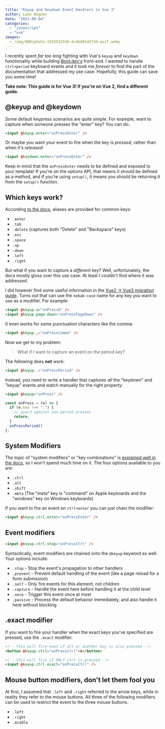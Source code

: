 ```yaml
---
title: "Keyup and Keydown Event Handlers in Vue 3"
author: Lane Wagner
date: "2022-09-04"
categories: 
  - "javascript"
  - "vue"
images:
  - /img/800/photo-1555532538-dcdbd01d373d.avif.webp
---
```


I recently spent *far too long* fighting with Vue's `keyup` and `keydown` functionality while building [Boot.dev's](https://boot.dev) front-end. I wanted to handle `ctrl+period` keyboard events and it took me *forever* to find the part of the documentation that addressed my use case. Hopefully, this guide can save you some time!

**Take note: This guide is for Vue 3! If you're on Vue 2, find a different guide.**

## @keyup and @keydown

Some default keypress scenarios are quite simple. For example, want to capture when someone presses the "enter" key? You can do:

```html
<input @keyup.enter="onPressEnter" />

```

Or maybe you want your event to fire when the key is *pressed*, rather than when it's *released*:

```html
<input @keydown.enter="onPressEnter" />
```

Keep in mind that the `onPressEnter` needs to be defined and exposed to your template! If you're on the options API, that means it should be defined as a method, and if you're using `setup()`, it means you should be returning it from the `setup()` function.

## Which keys work?

According [to the docs](https://vuejs.org/guide/essentials/event-handling.html#key-modifiers), aliases are provided for common keys:

* `.enter`
* `.tab`
* `.delete` (captures both "Delete" and "Backspace" keys)
* `.esc`
* `.space`
* `.up`
* `.down`
* `.left` 
* `.right`

But what if you want to capture a *different* key? Well, unfortunately, the docs mostly gloss over this use case. At least I couldn't find where it was addressed.

I did however find some useful information in the [Vue2 -> Vue3 migration guide](https://v3-migration.vuejs.org/breaking-changes/keycode-modifiers.html). Turns out that can use the `kebab-case` name for any key you want to use as a modifier. For example:

```html
<input @keyup.a="onPressA" />
<input @keyup.page-down="onPressPageDown" />
```

It even works for *some* punctuation characters like the comma:

```html
<input @keyup.,="onPressComma" />
```

Now we get to my problem:

> What if I want to capture an event on the period key?

The following does **not** work:

```html
<input @keyup..="onPressPeriod" />
```

Instead, you need to write a handler that captures *all* the "keydown" and "keyup" events and watch manually for the right property:

```html
<input @keyup="onPress" />
```

```js
const onPress = (e) => {
  if (e.key !== ".") {
    // guard against non-period presses
    return;
  }
  onPressPeriod()
};
```

## System Modifiers

The topic of "system modifiers" or "key combinations" is [explained well in the docs](https://vuejs.org/guide/essentials/event-handling.html#key-modifiers), so I won't spend much time on it. The four options available to you are:

* `.ctrl`
* `.alt`
* `.shift`
* `.meta` (The "meta" key is "command" on Apple keyboards and the "windows" key on Windows keyboards)

If you want to fire an event on `ctrl+enter` you can just chain the modifier:

```html
<input @keyup.ctrl.enter="onPressEnter" />
```

## Event modifiers

```html
<input @keyup.ctrl.stop="onPressCtrl" />
```

Syntactically, event modifiers are chained onto the `@keyup` keyword as well. Your options include:

* `.stop` - Stop the event's propagation to other handlers
* `.prevent` - Prevent default handling of the event (like a page reload for a form submission)
* `.self` - Only fire events for this element, not children
* `.capture` - Handle the event here before handling it at the child level
* `.once` - Trigger this event once at most
* `.passive` - Process the default behavior immediately, and also handle it here without blocking

## .exact modifier

If you want to fire your handler when the exact keys you've specified are pressed, use the `.exact` modifier.

```html
<!-- this will fire even if alt or another key is also pressed -->
<button @keyup.ctrl="onPressCtrl">A</button>
```

```html
<!-- this will fire if ONLY ctrl is pressed -->
<input @keyup.ctrl.exact="onPressCtrl" />
```

## Mouse button modifiers, don't let them fool you

At first, I assumed that `.left` and `.right` referred to the arrow keys, while in reality they refer to the mouse buttons. All three of the following modifiers can be used to restrict the event to the three mouse buttons.

* `.left`
* `.right`
* `.middle`
